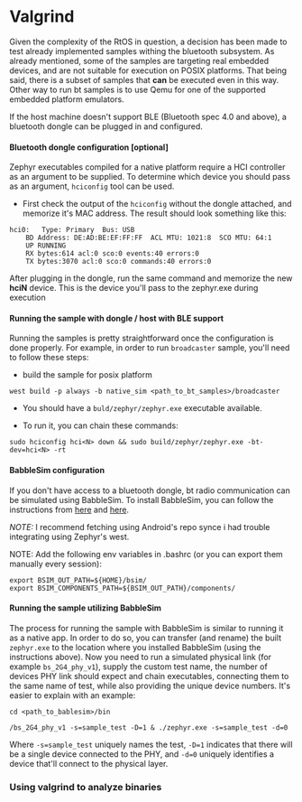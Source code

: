 # Valgrind

Given the complexity of the RtOS in question, a decision has been made to test already implemented samples withing the bluetooth subsystem. As already mentioned, some of the samples are targeting real embedded devices, and are not suitable for execution on POSIX platforms. That being said, there is a subset of samples that **can** be executed even in this way. Other way to run bt samples is to use Qemu for one of the supported embedded platform emulators.

If the host machine doesn't support BLE (Bluetooth spec 4.0 and above), a bluetooth dongle can be plugged in and configured.

#### Bluetooth dongle configuration [optional]

Zephyr executables compiled for a native platform require a HCI controller as an argument to be supplied. 
To determine which device you should pass as an argument, `hciconfig` tool can be used.

- First check the output of the `hciconfig` without the dongle attached, and memorize it's MAC address. The result should look something like this:

```
hci0:	Type: Primary  Bus: USB
	BD Address: DE:AD:BE:EF:FF:FF  ACL MTU: 1021:8  SCO MTU: 64:1
	UP RUNNING 
	RX bytes:614 acl:0 sco:0 events:40 errors:0
	TX bytes:3070 acl:0 sco:0 commands:40 errors:0
```

After plugging in the dongle, run the same command and memorize the new **hciN** device. This is the device you'll pass to the zephyr.exe during execution

#### Running the sample with dongle / host with BLE support

Running the samples is pretty straightforward once the configuration is done properly. For example, in order to run `broadcaster` sample, you'll need to follow these steps:

- build the sample for posix platform

`west build -p always -b native_sim <path_to_bt_samples>/broadcaster`

- You should have a `buld/zephyr/zephyr.exe` executable available.

- To run it, you can chain these commands:

`sudo hciconfig hci<N> down && sudo build/zephyr/zephyr.exe -bt-dev=hci<N> -rt`


#### BabbleSim configuration

If you don't have access to a bluetooth dongle, bt radio communication can be simulated using BabbleSim. To install BabbleSim, you can follow the instructions from [here](https://babblesim.github.io/fetching.html) and [here](https://babblesim.github.io/building.html).

*NOTE:* I recommend fetching using Android's repo synce i had trouble integrating using Zephyr's west.

NOTE: Add the following env variables in .bashrc (or you can export them manually every session):
```
export BSIM_OUT_PATH=${HOME}/bsim/
export BSIM_COMPONENTS_PATH=${BSIM_OUT_PATH}/components/
```

#### Running the sample utilizing BabbleSim

The process for running the sample with BabbleSim is similar to running it as a native app. In order to do so, you can transfer (and rename) the built `zephyr.exe` to the location where you installed BabbleSim (using the instructions above). Now you need to run a simulated physical link (for example `bs_2G4_phy_v1`), supply the custom test name, the number of devices PHY link should expect and chain executables, connecting them to the same name of test, while also providing the unique device numbers. It's easier to explain with an example:

```
cd <path_to_bablesim>/bin

/bs_2G4_phy_v1 -s=sample_test -D=1 & ./zephyr.exe -s=sample_test -d=0
```

Where `-s=sample_test` uniquely names the test, `-D=1` indicates that there will be a single device connected to the PHY, and `-d=0` uniquely identifies a device that'll connect to the physical layer.

### Using valgrind to analyze binaries
